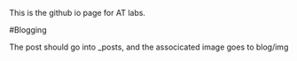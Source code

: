 This is the github io page for AT labs.

#Blogging

The post should go into _posts, and the associcated image goes to blog/img